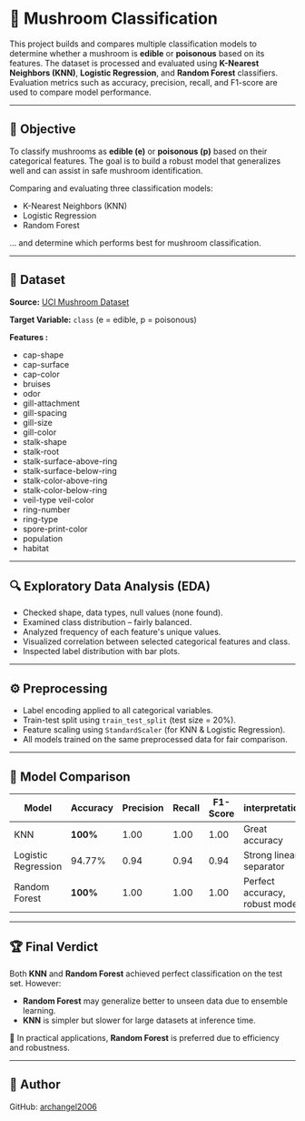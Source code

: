 # 🍄 Mushroom Classification 

This project builds and compares multiple classification models to determine whether a mushroom is **edible** or **poisonous** based on its features. The dataset is processed and evaluated using **K-Nearest Neighbors (KNN)**, **Logistic Regression**, and **Random Forest** classifiers. Evaluation metrics such as accuracy, precision, recall, and F1-score are used to compare model performance.

---

## 📌 Objective  
To classify mushrooms as **edible (e)** or **poisonous (p)** based on their categorical features. The goal is to build a robust model that generalizes well and can assist in safe mushroom identification.

Comparing and evaluating three classification models:
- K-Nearest Neighbors (KNN)
- Logistic Regression
- Random Forest

… and determine which performs best for mushroom classification.

---

## 📂 Dataset  
**Source:** [UCI Mushroom Dataset](https://www.kaggle.com/datasets/uciml/mushroom-classification) 

**Target Variable:** `class` (e = edible, p = poisonous)

**Features :**
- cap-shape
- cap-surface
- cap-color
- bruises
- odor
- gill-attachment
- gill-spacing
- gill-size
- gill-color  
- stalk-shape
- stalk-root
- stalk-surface-above-ring
- stalk-surface-below-ring
- stalk-color-above-ring
- stalk-color-below-ring
- veil-type	veil-color
- ring-number
- ring-type
- spore-print-color
- population
- habitat

---

## 🔍 Exploratory Data Analysis (EDA)
- Checked shape, data types, null values (none found).
- Examined class distribution – fairly balanced.
- Analyzed frequency of each feature's unique values.
- Visualized correlation between selected categorical features and class.
- Inspected label distribution with bar plots.

---

## ⚙️ Preprocessing  
- Label encoding applied to all categorical variables.
- Train-test split using `train_test_split` (test size = 20%).
- Feature scaling using `StandardScaler` (for KNN & Logistic Regression).
- All models trained on the same preprocessed data for fair comparison.

---

## 🧠 Model Comparison

| Model               | Accuracy | Precision | Recall | F1-Score | interpretation |
|--------------------|----------|-----------|--------|----------|-------|
| KNN          | **100%**   | 1.00      | 1.00   | 1.00     | Great accuracy |
| Logistic Regression | 94.77%   | 0.94      | 0.94   | 0.94     | Strong linear separator |
| Random Forest       | **100%** | 1.00      | 1.00   | 1.00     | Perfect accuracy, robust model |

---

## 🏆 Final Verdict

Both **KNN** and **Random Forest** achieved perfect classification on the test set. However:

- **Random Forest** may generalize better to unseen data due to ensemble learning.
- **KNN** is simpler but slower for large datasets at inference time.

📌 In practical applications, **Random Forest** is preferred due to efficiency and robustness.

---
## 👤 Author

GitHub: [archangel2006](https://github.com/archangel2006/)

